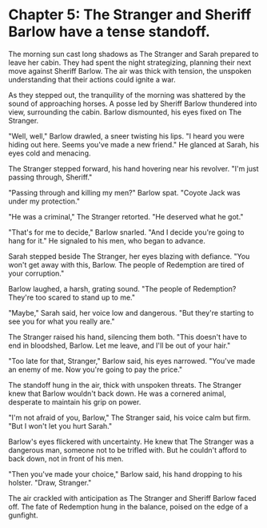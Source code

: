 # Chapter 5: The Stranger and Sheriff Barlow have a tense standoff.

The morning sun cast long shadows as The Stranger and Sarah prepared to leave her cabin. They had spent the night strategizing, planning their next move against Sheriff Barlow. The air was thick with tension, the unspoken understanding that their actions could ignite a war.

As they stepped out, the tranquility of the morning was shattered by the sound of approaching horses. A posse led by Sheriff Barlow thundered into view, surrounding the cabin. Barlow dismounted, his eyes fixed on The Stranger.

"Well, well," Barlow drawled, a sneer twisting his lips. "I heard you were hiding out here. Seems you've made a new friend." He glanced at Sarah, his eyes cold and menacing.

The Stranger stepped forward, his hand hovering near his revolver. "I'm just passing through, Sheriff."

"Passing through and killing my men?" Barlow spat. "Coyote Jack was under my protection."

"He was a criminal," The Stranger retorted. "He deserved what he got."

"That's for me to decide," Barlow snarled. "And I decide you're going to hang for it." He signaled to his men, who began to advance.

Sarah stepped beside The Stranger, her eyes blazing with defiance. "You won't get away with this, Barlow. The people of Redemption are tired of your corruption."

Barlow laughed, a harsh, grating sound. "The people of Redemption? They're too scared to stand up to me."

"Maybe," Sarah said, her voice low and dangerous. "But they're starting to see you for what you really are."

The Stranger raised his hand, silencing them both. "This doesn't have to end in bloodshed, Barlow. Let me leave, and I'll be out of your hair."

"Too late for that, Stranger," Barlow said, his eyes narrowed. "You've made an enemy of me. Now you're going to pay the price."

The standoff hung in the air, thick with unspoken threats. The Stranger knew that Barlow wouldn't back down. He was a cornered animal, desperate to maintain his grip on power.

"I'm not afraid of you, Barlow," The Stranger said, his voice calm but firm. "But I won't let you hurt Sarah."

Barlow's eyes flickered with uncertainty. He knew that The Stranger was a dangerous man, someone not to be trifled with. But he couldn't afford to back down, not in front of his men.

"Then you've made your choice," Barlow said, his hand dropping to his holster. "Draw, Stranger."

The air crackled with anticipation as The Stranger and Sheriff Barlow faced off. The fate of Redemption hung in the balance, poised on the edge of a gunfight.